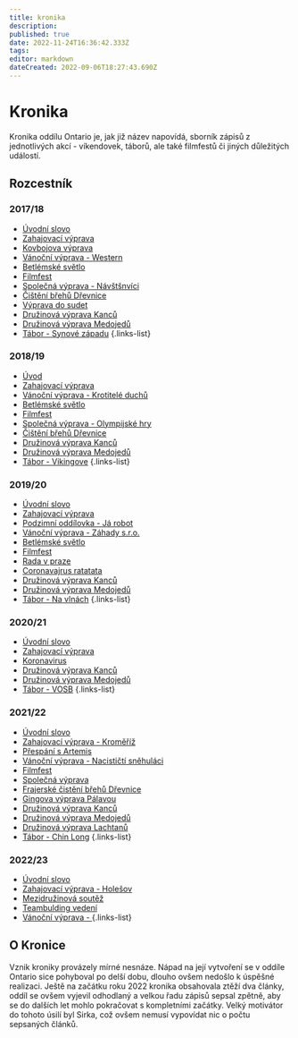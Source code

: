 ```yaml
---
title: kronika
description: 
published: true
date: 2022-11-24T16:36:42.333Z
tags: 
editor: markdown
dateCreated: 2022-09-06T18:27:43.690Z
---
```


# Kronika

Kronika oddílu Ontario je, jak již název napovídá, sborník zápisů z jednotlivých akcí - víkendovek, táborů, ale také filmfestů či jiných důležitých událostí.

## Rozcestník

### 2017/18

- [Úvodní slovo](uvod_17)
- [Zahajovací výprava](zahajovacka_17)
- [Kovbojova výprava](kovboj_17)
- [Vánoční výprava - Western](vanocka_17)
- [Betlémské světlo](betlemske_svetlo_17)
- [Filmfest](filmfest_18)
- [Společná výprava - Návštšnvíci](spolecna_17)
- [Čištění břehů Dřevnice](drevnice_18)
- [Výprava do sudet](sudety_18)
- [Družinová výprava Kanců](druzinovka_kanci_18)
- [Družinová výprava Medojedů](druzinovka_medojedu_18)
- [Tábor - Synové západu](tabor_18)
{.links-list}

### 2018/19

- [Úvod](uvod_18)
- [Zahajovací výprava](zahajovacka_18)
- [Vánoční výprava - Krotitelé duchů](vanocka_18)
- [Betlémské světlo](betlemske_svetlo_18)
- [Filmfest](filmfest_19)
- [Společná výprava - Olympijské hry](spolecna_18)
- [Čištění břehů Dřevnice](drevnice_19)
- [Družinová výprava Kanců](druzinovka_kanci_19)
- [Družinová výprava Medojedů](druzinovka_medojedu_19)
- [Tábor - Vikingove](tabor_19)
{.links-list}

### 2019/20

- [Úvodní slovo](uvod_19)
- [Zahajovací výprava](zahajovacka_19)
- [Podzimní oddílovka - Já robot](robot_19)
- [Vánoční výprava - Záhady s.r.o.](vanocka_19)
- [Betlémské světlo](betlemske_svetlo_19)
- [Filmfest](filmfest_20)
- [Rada v praze](rada_20)
- [Coronavajrus ratatata](corona_20)
- [Družinová výprava Kanců](druzinovka_kanci_20)
- [Družinová výprava Medojedů](druzinovka_medojedu_20)
- [Tábor - Na vlnách](tabor_20)
{.links-list}

### 2020/21

- [Úvodní slovo](uvod_20)
- [Zahajovací výprava](zahajovacka_20)
- [Koronavirus](online_20)
- [Družinová výprava Kanců](druzinovka_kanci_21)
- [Družinová výprava Medojedů](druzinovka_medojedu_21)
- [Tábor - VOSB](tabor_21)
{.links-list}

### 2021/22

- [Úvodní slovo](uvod_21)
- [Zahajovací výprava - Kroměříž](zahajovacka_21)
- [Přespání s Artemis](prespani_21)
- [Vánoční výprava - Nacističtí sněhuláci](vanocka_21)
- [Filmfest](filmfest_22)
- [Společná výprava](spolecna_22)
- [Frajerské čistění břehů Dřevnice](drevka_22)
- [Gingova výprava Pálavou](palava_22)
- [Družinová výprava Kanců](druzinovka_kanci_22)
- [Družinová výprava Medojedů](druzinovka_medojedu_22)
- [Družinová výprava Lachtanů](druzinovka_lachtnu_22)
- [Tábor - Chin Long](tabor_22)
{.links-list}

### 2022/23

- [Úvodní slovo](uvod_22)
- [Zahajovací výprava - Holešov](zahajovacka_22)
- [Mezidružinová soutěž](soutez_22)
- [Teambulding vedení](teambuilding_22)
- [Vánoční výprava - ](vanocka_22)
{.links-list}

## O Kronice

Vznik kroniky provázely mírné nesnáze. Nápad na její vytvoření se v oddíle Ontario sice pohyboval po delší dobu, dlouho ovšem nedošlo k úspěšné realizaci. Ještě na začátku roku 2022 kronika obsahovala ztěží dva články, oddíl se ovšem vyjevil odhodlaný a velkou řadu zápisů sepsal zpětně, aby se do dalších let mohlo pokračovat s kompletními začátky. Velký motivátor do tohoto úsilí byl Sirka, což ovšem nemusí vypovídat nic o počtu sepsaných článků.